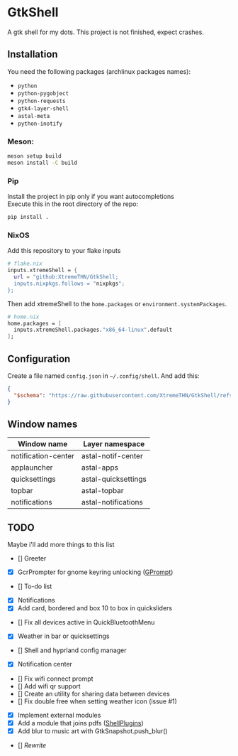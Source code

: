 # GtkShell
A gtk shell for my dots. This project is not finished, expect crashes.

## Installation
You need the following packages (archlinux packages names):
- `python`
- `python-pygobject`
- `python-requests`
- `gtk4-layer-shell`
- `astal-meta`
- `python-inotify`

### Meson:
```bash
meson setup build
meson install -C build
```
### Pip
Install the project in pip only if you want autocompletions<br>
Execute this in the root directory of the repo:
```bash
pip install .
```
### NixOS
Add this repository to your flake inputs
```nix
# flake.nix
inputs.xtremeShell = {
  url = "github:XtremeTHN/GtkShell;
  inputs.nixpkgs.follows = "nixpkgs";
};
```
Then add xtremeShell to the `home.packages` or `environment.systemPackages`.
```nix
# home.nix
home.packages = [
  inputs.xtremeShell.packages."x86_64-linux".default
];
```

## Configuration
Create a file named `config.json` in `~/.config/shell`. And add this:
```json 
{
  "$schema": "https://raw.githubusercontent.com/XtremeTHN/GtkShell/refs/heads/main/doc/schema.json"
}
```

## Window names

| Window name         | Layer namespace     |
|---------------------|---------------------|
| notification-center | astal-notif-center  |
| applauncher         | astal-apps          |
| quicksettings       | astal-quicksettings |
| topbar              | astal-topbar        |
| notifications       | astal-notifications |

## TODO
Maybe i'll add more things to this list
- [] Greeter
- [x] GcrPrompter for gnome keyring unlocking ([GPrompt](https://github.com/XtremeTHN/GPrompt))
- [] To-do list
- [x] Notifications
- [x] Add card, bordered and box 10 to box in quicksliders
- [] Fix all devices active in QuickBluetoothMenu
- [x] Weather in bar or quicksettings
- [] Shell and hyprland config manager
- [x] Notification center
- [] Fix wifi connect prompt
- [] Add wifi qr support
- [] Create an utility for sharing data between devices
- [] Fix double free when setting weather icon (issue #1)
- [x] Implement external modules
- [x] Add a module that joins pdfs ([ShellPlugins](https://github.com/XtremeTHN/ShellPlugins))
- [x] Add blur to music art with GtkSnapshot.push_blur()
- [] *Rewrite*